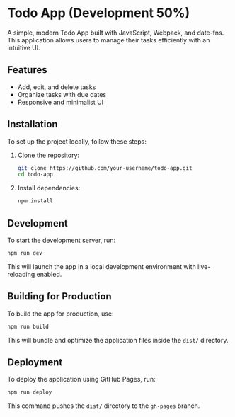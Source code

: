 # Todo App (Development 50%)

A simple, modern Todo App built with JavaScript, Webpack, and date-fns. This application allows users to manage their tasks efficiently with an intuitive UI.

## Features

- Add, edit, and delete tasks
- Organize tasks with due dates
- Responsive and minimalist UI

## Installation

To set up the project locally, follow these steps:

1. Clone the repository:

   ```sh
   git clone https://github.com/your-username/todo-app.git
   cd todo-app
   ```

2. Install dependencies:
   ```sh
   npm install
   ```

## Development

To start the development server, run:

```sh
npm run dev
```

This will launch the app in a local development environment with live-reloading enabled.

## Building for Production

To build the app for production, use:

```sh
npm run build
```

This will bundle and optimize the application files inside the `dist/` directory.

## Deployment

To deploy the application using GitHub Pages, run:

```sh
npm run deploy
```

This command pushes the `dist/` directory to the `gh-pages` branch.

